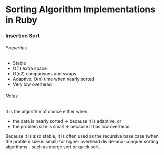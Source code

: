 # Sorting Algorithm Implementations in Ruby

### Insertion Sort
###### Properties
- Stable
- O(1) extra space
- O(n2) comparisons and swaps
- Adaptive: O(n) time when nearly sorted
- Very low overhead

###### Notes
It is the algorithm of choice either when:
- the data is nearly sorted => because it is adaptive, or
- the problem size is small => because it has low overhead.
<p>Because it is also stable, it is often used as the recursive base case (when the problem size is small) for higher overhead divide-and-conquer sorting algorithms - such as merge sort or quick sort.<p>
